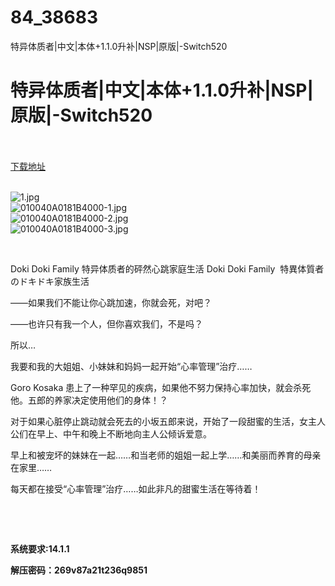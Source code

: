 # 84_38683
特异体质者|中文|本体+1.1.0升补|NSP|原版|-Switch520
# 特异体质者|中文|本体+1.1.0升补|NSP|原版|-Switch520
 <br/></br>
[下载地址](https://www.switch520.cc/article/38683 "下载地址")
<br/></br>

<p><img title="1.jpg" src="https://www.switch520.cc/muke_img/2022_07_12_447bd2a27ac81.jpg" alt="1.jpg"><br>
<img title="010040A0181B4000-1.jpg" src="https://www.switch520.cc/muke_img/2022_07_12_ffdc8663175d8.jpg" alt="010040A0181B4000-1.jpg"><br>
<img title="010040A0181B4000-2.jpg" src="https://www.switch520.cc/muke_img/2022_07_12_bb559d975a120.jpg" alt="010040A0181B4000-2.jpg"><br>
<img title="010040A0181B4000-3.jpg" src="https://www.switch520.cc/muke_img/2022_07_12_e943107b935ae.jpg" alt="010040A0181B4000-3.jpg"></p>
<p>&nbsp;</p>
<p>Doki Doki Family 特异体质者的砰然心跳家庭生活 Doki Doki Family&nbsp; 特異体質者のドキドキ家族生活</p>
<p>——如果我们不能让你心跳加速，你就会死，对吧？</p>
<p>——也许只有我一个人，但你喜欢我们，不是吗？</p>
<p>所以…</p>
<p>我要和我的大姐姐、小妹妹和妈妈一起开始“心率管理”治疗……</p>
<p>Goro Kosaka 患上了一种罕见的疾病，如果他不努力保持心率加快，就会杀死他。五郎的养家决定使用他们的身体！？</p>
<p>对于如果心脏停止跳动就会死去的小坂五郎来说，开始了一段甜蜜的生活，女主人公们在早上、中午和晚上不断地向主人公倾诉爱意。</p>
<p>早上和被宠坏的妹妹在一起……和当老师的姐姐一起上学……和美丽而养育的母亲在家里……</p>
<p>每天都在接受“心率管理”治疗……如此非凡的甜蜜生活在等待着！</p>
<p>&nbsp;</p>
<p>&nbsp;</p>
<p><strong>系统要求:14.1.1</strong></p>
<p><strong>解压密码：269v87a21t236q9851</strong></p>


